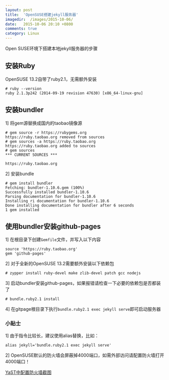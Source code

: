 ```yaml
---
layout: post
title:  'OpenSUSE搭建jekyll服务器'
imagedir:  /images/2015-10-06/
date:   2015-10-06 20:10 +0800
comments: true
category: Linux
---
```


Open SUSE环境下搭建本地jekyll服务器的步骤

## 安装Ruby

OpenSUSE 13.2自带了ruby2.1，无需额外安装  

```
# ruby --version
ruby 2.1.3p242 (2014-09-19 revision 47630) [x86_64-linux-gnu]
```

## 安装bundler

1] 将gem源替换成国内的taobao镜像源

```
# gem source -r https://rubygems.org
https://ruby.taobao.org removed from sources
# gem sources -a https://ruby.taobao.org
https://ruby.taobao.org added to sources
# gem sources
*** CURRENT SOURCES ***

https://ruby.taobao.org
```

2] 安装bundle  

```
# gem install bundler
Fetching: bundler-1.10.6.gem (100%)
Successfully installed bundler-1.10.6
Parsing documentation for bundler-1.10.6
Installing ri documentation for bundler-1.10.6
Done installing documentation for bundler after 6 seconds
1 gem installed
```

## 使用bundler安装github-pages  

1] 在根目录下创建`Gemfile`文件，并写入以下内容  

```
source 'https://ruby.taobao.org'
gem 'github-pages'
```

2] 对于全新的OpenSUSE 13.2需要额外安装以下依赖包  

```
# zypper install ruby-devel make zlib-devel patch gcc nodejs
```

3] 启动bundler安装github-pages，如果报错请检查一下必要的依赖包是否都装了  

```
# bundle.ruby2.1 install
```

4] 在gitpage根目录下执行`bundle.ruby2.1 exec jekyll serve`即可启动服务器  

### 小贴士

1] 由于指令比较长，建议使用alias替换，比如：  

```
alias jekyll='bundle.ruby2.1 exec jekyll serve'
```

2] OpenSUSE默认的防火墙会屏蔽掉4000端口，如需外部访问请配置防火墙打开4000端口！  

[YaST中配置防火墙截图]({{site.baseurl}}{{page.imagedir}}01.JPG)  